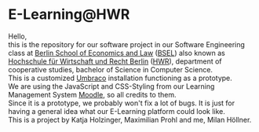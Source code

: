 # E-Learning@HWR
Hello,<br>
this is the repository for our software project in our Software Engineering class at [Berlin School of Economics and Law](http://www.hwr-berlin.de/en) ([BSEL](http://www.hwr-berlin.de/en)) also known as [Hochschule für Wirtschaft und Recht Berlin](http://www.hwr-berlin.de) ([HWR](http://www.hwr-berlin.de)), department of cooperative studies, bachelor of Science in Computer Science.<br>
This is a customized [Umbraco](http://umbraco.com/) installation functioning as a prototype.<br>
We are using the JavaScript and CSS-Styling from our Learning Management System [Moodle](http://moodle.hwr-berlin.de), so all credits to them.<br>
Since it is a prototype, we probably won't fix a lot of bugs. It is just for having a general idea what our E-Learning platform could look like.<br>
This is a project by Katja Holzinger, Maximilian Prohl and me, Milan Höllner.